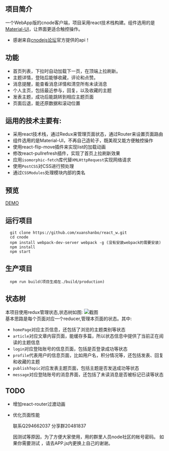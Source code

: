## 项目简介
一个WebApp版的cnode客户端，项目采用react技术栈构建。组件选用的是[Material-UI](http://www.material-ui.com/)，让界面更适合触控操作。
- 感谢来自[cnodejs论坛](https://cnodejs.org/)官方提供的api！

## 功能
- 首页列表，下拉时自动加载下一页，在顶端上拉刷新。
- 主题详情，登陆后能够收藏，评论和点赞。
- 消息提醒，能查看消息详情和清空所有未读消息
- 个人主页，包括最近参与，回复，以及收藏的主题
- 发表主题，成功后能跳转到相应主题页面
- 页面后退，能还原数据和滚动位置

## 运用的技术主要有:
- 采用react技术栈，通过Redux来管理页面状态，通过Router来设置页面路由
- 组件选用的是Material-UI，不再自己造轮子，既美观又能方便触控操作
- 使用react-flip-move插件来实现list的加载动画
- 修改react-pullrefresh插件，实现了首页上拉刷新效果
- 应用`isomorphic-fetch`库代替`XMLHttpRequest`实现网络请求
- 使用`PostCSS`对CSS进行预处理
- 通过`CSSModules`处理模块内部的类名

## 预览
[DEMO](https://lumia2046.github.io/cnode/)

## 运行项目
```
  git clone https://github.com/xuanshanbo/react_w.git
  cd cnode
  npm install webpack-dev-server webpack -g (没有安装webpack的需要安装)
  npm install
  npm start
```

## 生产项目
```
  npm run build(项目生成在./build/production)
```

## 状态树
本项目使用redux管理状态,状态树如图:
![截图](https://github.com/lumia2046/cnode/blob/master/stateTree/stateTree.png)  
基本思路是每个页面对应一个reducer,管理本页面的状态。其中:
- `homePage`对应主页信息，还包括了浏览的主题类别等状态
- `article`对应文章内容页面，能缓存多篇，所以状态信息中提供了当前正在阅读的主题信息
- `login`对应登陆账号的信息页面，包括是否登录成功等状态
- `profile`代表用户的信息页面，比如用户名，积分情况等，还包括发表、回复和收藏的主题
- `publishTopic`对应发表主题页面，包括主题是否发送成功等状态
- `message`对应登陆账号的消息界面，还包括了未读消息是否被标记已读等状态




## TODO
- 增加react-router过渡动画
- 优化页面性能

  联系Q294662037  分享群20481837


  因测试等原因，为了方便大家使用，用的群里人员node社区的帐号密码。 如果你需要测试 ，请去APP.js内更换上自己的谢谢。


